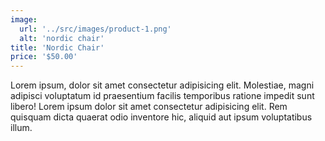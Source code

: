 ```yaml
---
image: 
  url: '../src/images/product-1.png'
  alt: 'nordic chair'
title: 'Nordic Chair'
price: '$50.00'
---
```


Lorem ipsum, dolor sit amet consectetur adipisicing elit. Molestiae, magni adipisci voluptatum id praesentium facilis temporibus ratione impedit sunt libero!
Lorem ipsum dolor sit amet consectetur adipisicing elit. Rem quisquam dicta quaerat odio inventore hic, aliquid aut ipsum voluptatibus illum.
